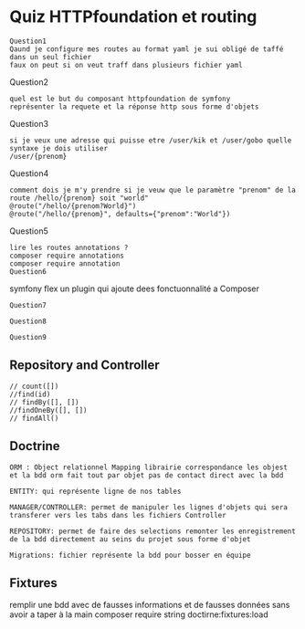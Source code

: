 # Quiz HTTPfoundation et routing

````
Question1
Qaund je configure mes routes au format yaml je sui obligé de taffé dans un seul fichier
faux on peut si on veut traff dans plusieurs fichier yaml
````
Question2
````
quel est le but du composant httpfoundation de symfony
représenter la requete et la réponse http sous forme d'objets
````
Question3
````
si je veux une adresse qui puisse etre /user/kik et /user/gobo quelle syntaxe je dois utiliser 
/user/{prenom}
````
Question4
````
comment dois je m'y prendre si je veuw que le paramètre "prenom" de la route /hello/{prenom} soit "world" 
@route("/hello/{prenom?World}")
@route("/hello/{prenom}", defaults={"prenom":"World"})
````
Question5
````
lire les routes annotations ?
composer require annotations
composer require annotation
Question6
````
symfony flex
un plugin qui ajoute dees fonctuonnalité a Composer
````
Question7
````
````
Question8
````
````
Question9
````
## Repository and Controller 
````
// count([])
//find(id)
// findBy([], [])
//findOneBy([], [])
// findAll()
````

## Doctrine 
```
ORM : Object relationnel Mapping librairie correspondance les objest et la bdd orm fait tout par objet pas de contact direct avec la bdd

ENTITY: qui représente ligne de nos tables

MANAGER/CONTROLLER: permet de manipuler les lignes d'objets qui sera transferer vers les tabs dans les fichiers Controller

REPOSITORY: permet de faire des selections remonter les enregistrement de la bdd directement au seins du projet sous forme d'objet

Migrations: fichier représente la bdd pour bosser en équipe 
```

## Fixtures 
remplir une bdd avec de fausses informations et de fausses données sans avoir a taper à la main 
composer require string
doctirne:fixtures:load
